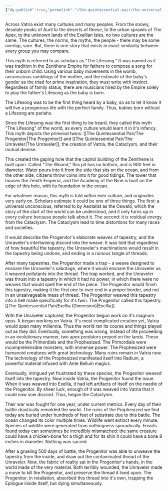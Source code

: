 ```yaml
---
{"dg-publish":true,"permalink":"/the-quintessential-pair/the-universal-myth/"}
---
```


Across Vatria exist many cultures and many peoples. From the snowy, desolate peaks of Auril to the deserts of Reese, to the urban sprawls of The Apex, to the unknown lands of the Exellian Isles, no two cultures are the same. The cultures, the norms, the myths, the people - there may be some overlap, sure. But, there is one story that exists in exact similarity between every group you may compare.

This myth is referred to as scholars as "The Lifesong." It was named as it was tradition in the Zenithene Empire for fathers to compose a song for their unborn child. Using various baby movements in the womb, unconscious ramblings of the mother, and the estimate of the baby's gender as the triad for prime inspiration, they must write with instinct. Regardless of family status, there are musicians hired by the Empire solely to play the father's Lifesong as the baby is born.

The Lifesong was to be the first thing heard by a baby, so as to let it know it will live a prosperous life with the perfect family. Thus, babies born without a Lifesong are pariahs.

Since the Lifesong was the first thing to be heard, they called this myth "The Lifesong" of the world, as every culture would learn it in it's infancy. This myth depicts the primeval twins: [[The Quintessential Pair/The Progenitor\|The Progenitor]] and [[The Quintessential Pair/The Unraveler\|The Unraveler]], the creation of Vatria, the Cataclysm, and their mutual demise.

This created the gaping hole that the capitol building of the Zenithene is built upon. Called "The Wound," this pit has no bottom, and is 900 feet in diameter. Water pours into it from the side that sits on the ocean, and from the other side, citizens throw coins into it for good tidings. The tower that houses the Zenith Emperor, and the Academy of the Nine is built on the edge of this hole, with its foundation in the ocean.

For whatever reason, this myth is told within ever culture, and originates very early on. Scholars estimate it could be one of three things. The first: a universal unconscious, referred to by Aeotalist as the Oswald, which the story of the start of the world can be understood, and it only turns up in every culture because people talk about it. The second: it is residual energy from the Cataclysm. The Cataclysm lead to time distortions for many races and societies.

It would describe the Progenitor's elaborate weaves of tapestry, and the Unraveler's intertwining discord into the weave. It was told that regardless of how beautiful the tapestry, the Unraveler's machinations would result in the tapestry being undone, and ending in a ruinous tangle of threads.

After many tapestries, the Progenitor made a trap - a weave designed to ensnare the Unraveler's sabotage, where it would ensnare the Unraveler as it weaved pollutants into the thread. The trap worked, and the Unraveler was thrust into a tapestry in which it had no power, in which there were no weaves that would spell the end of the piece. The Progenitor would finish this tapestry, making it the first one to ever end in a proper border, and not in an unsalvageable mess of thread. The Progenitor weaved this tapestry into a hell made specifically for it's twin. The Progenitor called this tapestry: [[The Quintessential Pair/Exellia (Dimension)\|Exellia]]

With the Unraveler captured, the Progenitor begun work on it's magnum opus. It began working on Vatria. It's most complicated creation yet, Vatria would span many millennia. Thus the world ran its course and things played out as they did. Eventually, something was wrong. Instead of life proceeding in an evolutionary manner, two apex predators preyed on the lands. These would be the Primordials and the Prophesized. The Primordials were incomprehensible monsters, with immense power. The Prophesized were humanoid creatures with great technology. Many ruins remain in Vatria now. The technology of the Prophesized manifested itself into Radium, a powerful material infused with Ante Bellum magics.

Eventually, intrigued yet frustrated by these species, the Progenitor weaved itself into the tapestry. Now inside Vatria, the Progenitor found the issue. When it was weaved into Exellia, it had left artifacts of itself on the needle of the Progenitor. By sheer luck, enough of it was weaved into Vatria that it could now sow discord. Thus, began the Cataclysm.

Their war was fought for one year, under current metrics. Every day of their battle drastically remolded the world. The ruins of the Prophesized we find today are buried under hundreds of feet of substrate due to this battle. The ocean changed its color multiple times. Wildlife went extinct every minute. Species of wildlife were generated from nothingness sporadically. Fossils found today can sometimes be incredibly mismatched: the same creature could have a chicken-bone for a thigh and for its shin it could have a bone 8 inches in diameter. Nothing was sacred.

After a grueling 500 days of battle, the Progenitor was able to unweave the tapestry from the inside, and draw out the contaminated thread of the Unraveler. Now, the fabric of reality sat in the Progenitor's hands, in the world made of the very material. Both terribly wounded, the Unraveler made a move to kill the Progenitor, and preserve the thread it lived upon. The Progenitor, in retaliation, absorbed this thread into it's own, trapping the Epilogue inside itself, but dying simultaneously.
